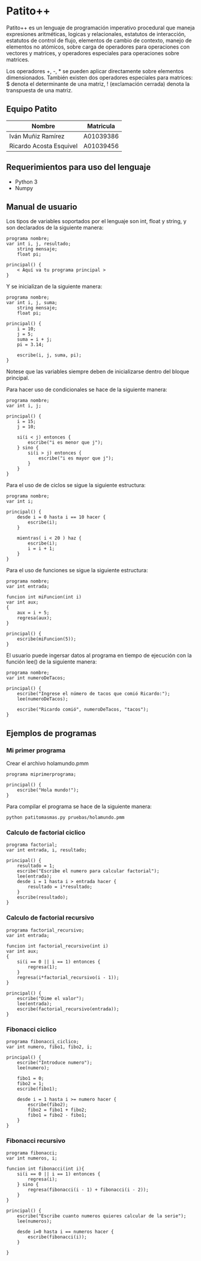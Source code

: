 # Patito++
Patito++ es un lenguaje de programación imperativo procedural que maneja expresiones aritméticas, logicas y relacionales, estatutos de interacción, estatutos de control de flujo, elementos de cambio de contexto, manejo de elementos no atómicos, sobre carga de operadores para operaciones con vectores y matrices, y operadores especiales para operaciones sobre matrices.

Los operadores +, -, * se pueden aplicar directamente sobre elementos dimensionados. También existen dos operadores especiales para matrices: $ denota el determinante de una matriz, ! (exclamación cerrada) denota la transpuesta de una matriz.

## Equipo Patito
| Nombre | Matricula |
| ------ | --------- |
| Iván Muñiz Ramírez | A01039386 |
| Ricardo Acosta Esquivel | A01039456 |

## Requerimientos para uso del lenguaje
- Python 3
- Numpy

## Manual de usuario
Los tipos de variables soportados por el lenguaje son int, float y string, y son declarados de la siguiente manera:
```
programa nombre;
var int i, j, resultado; 
    string mensaje;
    float pi;
    
principal() {
    < Aquí va tu programa principal >
}
```
Y se inicializan de la siguiente manera:
```
programa nombre;
var int i, j, suma; 
    string mensaje;
    float pi;
    
principal() {
    i = 10;
    j = 5;
    suma = i + j;
    pi = 3.14;
    
    escribe(i, j, suma, pi);
}
```
Notese que las variables siempre deben de inicializarse dentro del bloque principal.

Para hacer uso de condicionales se hace de la siguiente manera:
```
programa nombre;
var int i, j;

principal() {
    i = 15;
    j = 10;

    si(i < j) entonces {
        escribe("i es menor que j");
    } sino {
        si(i > j) entonces {
            escribe("i es mayor que j");
        }
    }
}
```
Para el uso de de ciclos se sigue la siguiente estructura:
```
programa nombre;
var int i;

principal() {
    desde i = 0 hasta i == 10 hacer {
        escribe(i);
    }

    mientras( i < 20 ) haz {
        escribe(i);
        i = i + 1;
    }
}
```
Para el uso de funciones se sigue la siguiente estructura:
```
programa nombre;
var int entrada;

funcion int miFuncion(int i)
var int aux; 
{
    aux = i + 5;
    regresa(aux);
}

principal() {
    escribe(miFuncion(5));
}
```
El usuario puede ingersar datos al programa en tiempo de ejecución con la función lee() de la siguiente manera:
```
programa nombre;
var int numeroDeTacos;

principal() {
    escribe("Ingrese el número de tacos que comió Ricardo:");
    lee(numeroDeTacos);

    escribe("Ricardo comió", numeroDeTacos, "tacos");
}
```

## Ejemplos de programas

### Mi primer programa
Crear el archivo holamundo.pmm
```
programa miprimerprograma;

principal() {
    escribe("Hola mundo!");
}
```
Para compilar el programa se hace de la siguiente manera:
```
python patitomasmas.py pruebas/holamundo.pmm
```

### Calculo de factorial ciclico
```
programa factorial;
var int entrada, i, resultado;

principal() {
    resultado = 1;
    escribe("Escribe el numero para calcular factorial");
    lee(entrada);
    desde i = 1 hasta i > entrada hacer {
        resultado = i*resultado;
    }
    escribe(resultado);
}
```

### Calculo de factorial recursivo
```
programa factorial_recursivo;
var int entrada;

funcion int factorial_recursivo(int i)
var int aux; 
{
    si(i == 0 || i == 1) entonces {
        regresa(1);
    }
    regresa(i*factorial_recursivo(i - 1));
}

principal() {
    escribe("Dime el valor");
    lee(entrada);
    escribe(factorial_recursivo(entrada));
}
```
### Fibonacci ciclico
```
programa fibonacci_ciclico;
var int numero, fibo1, fibo2, i;

principal() {
    escribe("Introduce numero");
    lee(numero);

    fibo1 = 0;
    fibo2 = 1;
    escribe(fibo1);

    desde i = 1 hasta i >= numero hacer {
        escribe(fibo2);
        fibo2 = fibo1 + fibo2;
        fibo1 = fibo2 - fibo1;
    }
}
```

### Fibonacci recursivo
```
programa fibonacci;
var int numeros, i;

funcion int fibonacci(int i){
    si(i == 0 || i == 1) entonces {
        regresa(i);
    } sino {
        regresa(fibonacci(i - 1) + fibonacci(i - 2));
    }
}

principal() {
    escribe("Escribe cuanto numeros quieres calcular de la serie");
    lee(numeros);

    desde i=0 hasta i == numeros hacer {
        escribe(fibonacci(i));
    }
  
}
```
